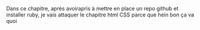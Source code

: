 Dans ce chapitre, après avoirapris à mettre en place un repo github et installer ruby, je vais attaquer le chapitre html CSS parce que hein bon ça va quoi
